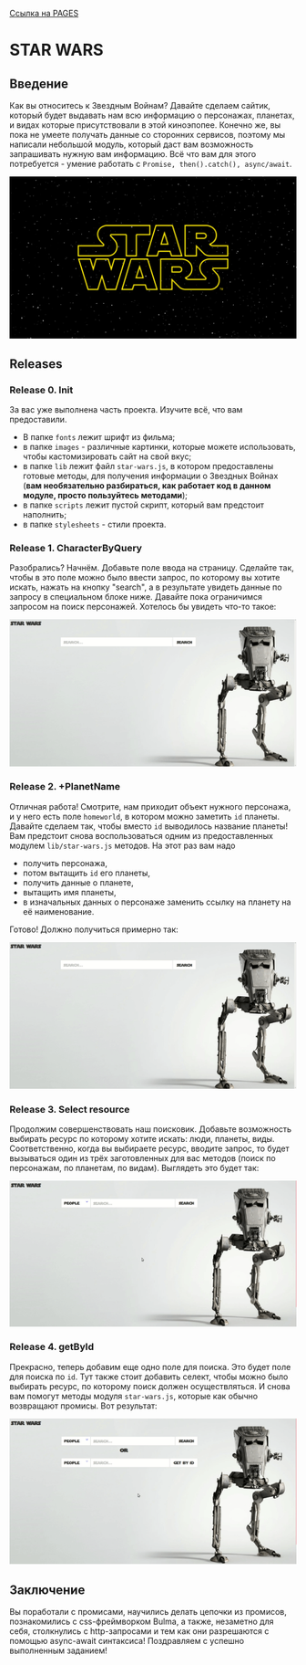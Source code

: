 



[Ссылка на PAGES](https://kiirrusha.github.io/Async-Await/)










# STAR WARS

## Введение
Как вы относитесь к Звездным Войнам? Давайте сделаем сайтик, который будет выдавать нам всю информацию о персонажах, планетах, и видах которые присутствовали в этой киноэпопее. Конечно же, вы пока не умеете получать данные со сторонних сервисов, поэтому мы написали небольшой модуль, который даст вам возможность запрашивать нужную вам информацию. Всё что вам для этого потребуется - умение работать с `Promise, then().catch(), async/await`.

![](readme-assets/sw-logo.jpg)

## Releases

### Release 0. Init

За вас уже выполнена часть проекта. Изучите всё, что вам предоставили. 

- В папке `fonts` лежит шрифт из фильма; 
- в папке `images` - различные картинки, которые можете использовать, чтобы кастомизировать сайт на свой вкус; 
- в папке `lib` лежит файл `star-wars.js`, в котором предоставлены готовые методы, для получения информации о Звездных Войнах (**вам необязательно разбираться, как работает код в данном модуле, просто пользуйтесь методами**);
- в папке `scripts` лежит пустой скрипт, который вам предстоит наполнить;
- в папке `stylesheets` - стили проекта.


### Release 1. CharacterByQuery

Разобрались? Начнём. Добавьте поле ввода на страницу. Сделайте так, чтобы в это поле можно было ввести запрос, по которому вы хотите искать, нажать на кнопку "search", а в результате увидеть данные по запросу в специальном блоке ниже. Давайте пока ограничимся запросом на поиск персонажей. Хотелось бы увидеть что-то такое:

![](readme-assets/sw-1.gif)

### Release 2. +PlanetName

Отличная работа! Смотрите, нам приходит объект нужного персонажа, и у него есть поле `homeworld`, в котором можно заметить `id` планеты. Давайте сделаем так, чтобы вместо `id` выводилось название планеты! Вам предстоит снова воспользоваться одним из предоставленных модулем `lib/star-wars.js` методов. На этот раз вам надо 
- получить персонажа, 
- потом вытащить `id` его планеты, 
- получить данные о планете,
- вытащить имя планеты,
- в изначальных данных о персонаже заменить ссылку на планету на её наименование.

Готово! Должно получиться примерно так:

![](readme-assets/sw-2.gif)


### Release 3. Select resource

Продолжим совершенствовать наш поисковик. Добавьте возможность выбирать ресурс по которому хотите искать: люди, планеты, виды. Соответственно, когда вы выбираете ресурс, вводите запрос, то будет вызываться один из трёх заготовленных для вас методов (поиск по персонажам, по планетам, по видам). Выглядеть это будет так:

![](readme-assets/sw-3.gif)

### Release 4. getById

Прекрасно, теперь добавим еще одно поле для поиска. Это будет поле для поиска по `id`. Тут также стоит добавить селект, чтобы можно было выбирать ресурс, по которому поиск должен осуществляться. И снова вам помогут методы модуля `star-wars.js`, которые как обычно возвращают промисы.
Вот результат:

![](readme-assets/sw-4.gif)

## Заключение
Вы поработали с промисами, научились делать цепочки из промисов, познакомились с css-фреймворком Bulma, а также, незаметно для себя, столкнулись с http-запросами и тем как они разрешаются с помощью async-await синтаксиса! Поздравляем с успешно выполненным заданием!
